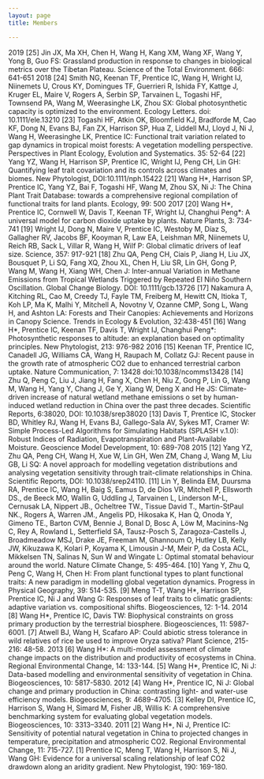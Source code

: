 ```yaml
---
layout: page
title: Members

---
```


2019
[25] Jin JX, Ma XH, Chen H, Wang H, Kang XM, Wang XF, Wang Y, Yong B, Guo FS: Grassland production in response to changes in biological metrics over the Tibetan Plateau. Science of the Total Environment. 666: 641-651
2018
[24] Smith NG, Keenan TF, Prentice IC, Wang H, Wright IJ, Niinemets U, Crous KY, Domingues TF, Guerrieri R, Ishida FY, Kattge J, Kruger EL, Maire V, Rogers A, Serbin SP, Tarvainen L, Togashi HF, Townsend PA, Wang M, Weerasinghe LK, Zhou SX: Global photosynthetic capacity is optimized to the environment. Ecology Letters. doi: 10.1111/ele.13210
[23] Togashi HF, Atkin OK, Bloomfield KJ, Bradforde M, Cao KF, Dong N, Evans BJ, Fan ZX, Harrison SP, Hua Z, Liddell MJ, Lloyd J, Ni J, Wang H, Weerasinghe LK, Prentice IC: Functional trait variation related to gap dynamics in tropical moist forests: A vegetation modelling perspective. Perspectives in Plant Ecology, Evolution and Systematics. 35: 52-64
[22] Yang YZ, Wang H, Harrison SP, Prentice IC, Wright IJ, Peng CH, Lin GH: Quantifying leaf trait covariation and its controls across climates and biomes. New Phytologist, DOI:10.1111/nph.15422
[21] Wang H*, Harrison SP, Prentice IC, Yang YZ, Bai F, Togashi HF, Wang M, Zhou SX, Ni J: The China Plant Trait Database: towards a comprehensive regional compilation of functional traits for land plants. Ecology, 99: 500 
2017
[20] Wang H*, Prentice IC, Cornwell W, Davis T, Keenan TF, Wright IJ, Changhui Peng*: A universal model for carbon dioxide uptake by plants. Nature Plants, 3: 734-741
[19] Wright IJ, Dong N, Maire V, Prentice IC, Westoby M, Díaz S, Gallagher RV, Jacobs BF, Kooyman R, Law EA, Leishman MR, Niinemets U, Reich RB, Sack L, Villar R, Wang H, Wilf P: Global climatic drivers of leaf size. Science, 357: 917-921 
[18] Zhu QA, Peng CH, Ciais P, Jiang H, Liu JX, Bousquet P, Li SQ, Fang XQ, Zhou XL, Chen H, Liu SR, Lin GH, Gong P, Wang M, Wang H, Xiang WH, Chen J: Inter-annual Variation in Methane Emissions from Tropical Wetlands Triggered by Repeated El Niño Southern Oscillation. Global Change Biology. DOI: 10.1111/gcb.13726 
[17] Nakamura A, Kitching RL, Cao M, Creedy TJ, Fayle TM, Freiberg M, Hewitt CN, Itioka T, Koh LP, Ma K, Malhi Y, Mitchell A, Novotny V, Ozanne CMP, Song L, Wang H, and Ashton LA: Forests and Their Canopies: Achievements and Horizons in Canopy Science. Trends in Ecology & Evolution, 32:438-451 
[16] Wang H*, Prentice IC, Keenan TF, Davis T, Wright IJ, Changhui Peng*: Photosynthetic responses to altitude: an explanation based on optimality principles. New Phytologist, 213: 976-982 
2016
[15] Keenan TF, Prentice IC, Canadell JG, Williams CA, Wang H, Raupach M, Collatz GJ: Recent pause in the growth rate of atmospheric CO2 due to enhanced terrestrial carbon uptake. Nature Communication, 7: 13428 doi:10.1038/ncomms13428 
[14] Zhu Q, Peng C, Liu J, Jiang H, Fang X, Chen H, Niu Z, Gong P, Lin G, Wang M, Wang H, Yang Y, Chang J, Ge Y, Xiang W, Deng X and He JS: Climate-driven increase of natural wetland methane emissions o set by human-induced wetland reduction in China over the past three decades. Scientific Reports, 6:38020, DOI: 10.1038/srep38020 
[13] Davis T, Prentice IC, Stocker BD, Whitley RJ, Wang H, Evans BJ, Gallego-Sala AV, Sykes MT, Cramer W: Simple Process-Led Algorithms for Simulating Habitats (SPLASH v.1.0): Robust Indices of Radiation, Evapotranspiration and Plant-Available Moisture. Geoscience Model Development, 10: 689-708 
2015
[12] Yang YZ, Zhu QA, Peng CH, Wang H, Xue W, Lin GH, Wen ZM, Chang J, Wang M, Liu GB, Li SQ: A novel approach for modelling vegetation distributions and analysing vegetation sensitivity through trait-climate relationships in China. Scientific Reports, DOI: 10.1038/srep24110.
[11] Lin Y, Belinda EM, Duursma RA, Prentice IC, Wang H, Baig S, Eamus D, de Dios VR, Mitchell P, Ellsworth DS., de Beeck MO, Wallin G, Uddling J, Tarvainen L, Linderson M-L, Cernusak LA, Nippert JB., Ocheltree TW., Tissue David T., Martin-StPaul NK., Rogers A, Warren JM., Angelis PD, Hikosaka K, Han Q, Onoda Y, Gimeno TE., Barton CVM, Bennie J, Bonal D, Bosc A, Löw M, Macinins-Ng C, Rey A, Rowland L, Setterfield SA, Tausz-Posch S, Zaragoza-Castells J, Broadmeadow MSJ, Drake JE, Freeman M, Ghannoum O, Hutley LB, Kelly JW, Kikuzawa K, Kolari P, Koyama K, Limousin J-M, Meir P, da Costa ACL, Mikkelsen TN, Salinas N, Sun W and Wingate L: Optimal stomatal behaviour around the world. Nature Climate Change, 5: 495-464. 
[10] Yang Y, Zhu Q, Peng C, Wang H, Chen H: From plant functional types to plant functional traits: A new paradigm in modelling global vegetation dynamics. Progress in Physical Geography, 39: 514-535. 
[9] Meng T-T, Wang H*, Harrison SP, Prentice IC, Ni J and Wang G: Responses of leaf traits to climatic gradients: adaptive variation vs. compositional shifts. Biogeosciences, 12: 1-14. 
2014
[8] Wang H*, Prentice IC, Davis TW: Biophysical constraints on gross primary production by the terrestrial biosphere. Biogeosciences, 11: 5987-6001. 
[7] Atwell BJ, Wang H, Scafaro AP: Could abiotic stress tolerance in wild relatives of rice be used to improve Oryza sativa? Plant Science, 215-216: 48-58.
2013
[6] Wang H*: A multi-model assessment of climate change impacts on the distribution and productivity of ecosystems in China. Regional Environmental Change, 14: 133-144. 
[5] Wang H*, Prentice IC, Ni J: Data-based modelling and environmental sensitivity of vegetation in China. Biogeosciences, 10: 5817-5830.
2012
[4] Wang H*, Prentice IC, Ni J: Global change and primary production in China: contrasting light- and water-use efficiency models. Biogeosciences, 9: 4689-4705.
[3] Kelley DI, Prentice IC, Harrison S, Wang H, Simard M, Fisher JB, Willis K: A comprehensive benchmarking system for evaluating global vegetation models. Biogeosciences, 10: 3313–3340. 
2011
[2] Wang H*, Ni J, Prentice IC: Sensitivity of potential natural vegetation in China to projected changes in temperature, precipitation and atmospheric CO2. Regional Environmental Change, 11: 715-727. 
[1] Prentice IC, Meng T, Wang H, Harrison S, Ni J, Wang GH: Evidence for a universal scaling relationship of leaf CO2 drawdown along an aridity gradient. New Phytologist, 190: 169-180. 
